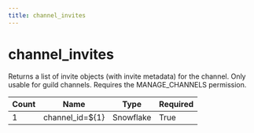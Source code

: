```yaml
---
title: channel_invites
---
```

# channel_invites 
Returns a list of invite objects (with invite metadata) for the channel. Only usable for guild channels. Requires the MANAGE_CHANNELS permission.

Count | Name | Type | Required        
----|----|----|---- 
1 | channel_id=${1} | Snowflake | True
